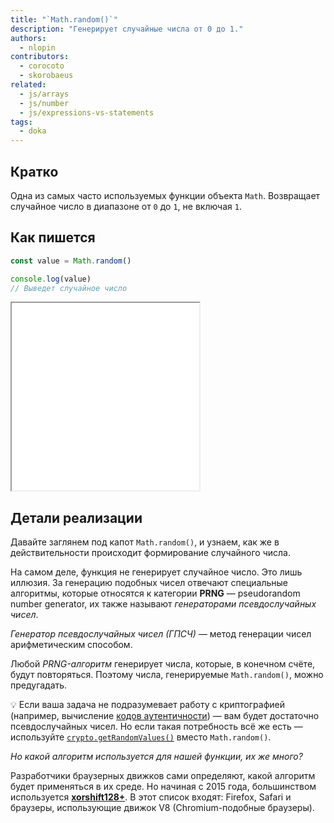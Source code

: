 ```yaml
---
title: "`Math.random()`"
description: "Генерирует случайные числа от 0 до 1."
authors:
  - nlopin
contributors:
  - corocoto
  - skorobaeus
related:
  - js/arrays
  - js/number
  - js/expressions-vs-statements
tags:
  - doka
---
```


## Кратко

Одна из самых часто используемых функции объекта `Math`. Возвращает случайное число в диапазоне от `0` до `1`, не включая `1`.

## Как пишется

```js
const value = Math.random()

console.log(value)
// Выведет случайное число
```

<iframe title="Генерация случайного числа" src="demos/random-number/" height="300"></iframe>

## Детали реализации

Давайте заглянем под капот `Math.random()`, и узнаем, как же в действительности происходит формирование случайного числа.

На самом деле, функция не генерирует случайное число. Это лишь иллюзия. За генерацию подобных чисел отвечают специальные алгоритмы, которые относятся к категории **PRNG** — pseudorandom number generator, их также называют _генераторами псевдослучайных чисел_.

_Генератор псевдослучайных чисел (ГПСЧ)_ — метод генерации чисел арифметическим способом.

Любой _PRNG-алгоритм_ генерирует числа, которые, в конечном счёте, будут повторяться. Поэтому числа, генерируемые `Math.random()`, можно предугадать.

<aside>

💡 Если ваша задача не подразумевает работу с криптографией (например, вычисление [кодов аутентичности](https://ru.wikipedia.org/wiki/Имитовставка)) — вам будет достаточно псевдослучайных чисел. Но если такая потребность всё же есть — используйте [`crypto.getRandomValues()`](https://developer.mozilla.org/ru/docs/Web/API/Crypto/getRandomValues) вместо `Math.random()`.

</aside>

_Но какой алгоритм используется для нашей функции, их же много?_

Разработчики браузерных движков сами определяют, какой алгоритм будет применяться в их среде. Но начиная с 2015 года, большинством используется [**xorshift128+**](https://vigna.di.unimi.it/ftp/papers/xorshiftplus.pdf). В этот список входят: Firefox, Safari и браузеры, использующие движок V8 (Chromium-подобные браузеры).
